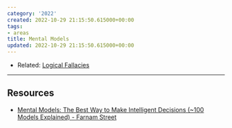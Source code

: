 ```yaml
---
category: '2022'
created: 2022-10-29 21:15:50.615000+00:00
tags:
- areas
title: Mental Models
updated: 2022-10-29 21:15:50.615000+00:00
---
```

   
   
- Related: [Logical Fallacies](../areas/Logical%20Fallacies.md)   
   
   
---   
   
## Resources   
   
   
- [Mental Models: The Best Way to Make Intelligent Decisions (~100 Models Explained) - Farnam Street](https://fs.blog/mental-models/)